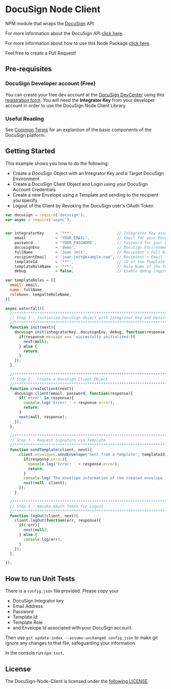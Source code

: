 DocuSign Node Client
===========

NPM module that wraps the <a href="https://www.docusign.com">DocuSign</a> API

For more information about the DocuSign API <a href="https://www.docusign.com/developer-center">click here</a>.

For more information about how to use this Node Package <a href="https://github.com/docusign/DocuSign-Node-Client/wiki">click here</a>.

Feel free to create a Pull Request!

Pre-requisites
----------

### DocuSign Developer account (Free)

You can create your free dev account at the [DocuSign DevCenter](https://www.docusign.com/developer-center) using this [registration form](https://www.docusign.com/developer-center/get-started). You will need the **Integrator Key** from your developer account in order to use the DocuSign Node Client Library.

### Useful Reading

See [Common Terms](https://www.docusign.com/developer-center/explore/common-terms) for an explantion of the basic components of the DocuSign platform.

Getting Started
----------

This example shows you how to do the following:
- Create a DocuSign Object with an Integrator Key and a Target DocuSign Environment
- Create a DocuSign Client Object and Login using your DocuSign Account Credentials
- Create a new Envelope using a Template and sending to the recipient you specify
- Logout of the Client by Revoking the DocuSign user's OAuth Token

```javascript
var docusign = require('docusign');
var async = require('async');


var integratorKey     = '***',                   // Integrator Key associated with your DocuSign Integration
    email             = 'YOUR_EMAIL',            // Email for your DocuSign Account
    password          = 'YOUR_PASSWORD',         // Password for your DocuSign Account
    docusignEnv       = 'demo',                  // DocuSign Environment generally demo for testing purposes
    fullName          = 'Joan Jett',             // Recipient's Full Name
    recipientEmail    = 'joan.jett@example.com', // Recipient's Email
    templateId        = '***',                   // ID of the Template you want to create the Envelope with
    templateRoleName  = '***',                   // Role Name of the Template
    debug             = false;                   // Enable debug logging

var templateRoles = [{
  email: email,
  name: fullName,
  roleName: tempalteRoleName,
}]

async.waterfall([
  //**********************************************************************************
  // Step 1 - Initialize DocuSign Object with Integrator Key and Desired Environment
  //**********************************************************************************
  function init(next){
    docusign.init(integratorKey, docusignEnv, debug, function(response){
      if(response.message === 'succesfully initialized'){
        next(null);
      } else {
        return;
      }
    });
  },

  //**********************************************************************************
  // Step 2 - Create a DocuSign Client Object
  //**********************************************************************************
  function createClient(next){
    docusign.client(email, password, function(response){
      if('error' in response){
        console.log('Error: ' + response.error);
        return;
      }
      next(null, response);
    });
  },

  //**********************************************************************************
  // Step 3 - Request Signature via Template
  //**********************************************************************************
  function sendTemplate(client, next){
      client.envelopes.sendEnvelope('Sent from a Template', templateId, templateRoles, function(err, response){
        if(response.error){
          console.log('Error: ' + response.error);
          return;
        }
        console.log('The envelope information of the created envelope is: \n' + JSON.stringify(response));
        next(null, client);
      });
    },

  //**********************************************************************************
  // Step 4 - Revoke OAuth Token for Logout
  //**********************************************************************************
  function logOut(client, next){
    client.logOut(function(err, response){
      if(!err){
        next(null);
      } else {
        console.log(err);
      }
    });
  },

]);
```

How to run Unit Tests
-----------

There is a `config.json` file provided. Please copy your
 - DocuSign Integrator key
 - Email Address
 - Password
 - Template Id
 - Template Role
 - and Envelope Id associated with your DocuSign account.

Then use `git update-index --assume-unchanged config.json` to make git ignore any changes to that file, safeguarding your information.

In the console run `npm test`.


License
----------

The DocuSign-Node-Client is licensed under the [following LICENSE](LICENSE).
